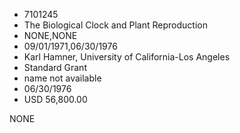 * 7101245
* The Biological Clock and Plant Reproduction
* NONE,NONE
* 09/01/1971,06/30/1976
* Karl Hamner, University of California-Los Angeles
* Standard Grant
*   name not available
* 06/30/1976
* USD 56,800.00

NONE